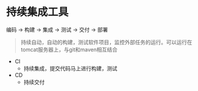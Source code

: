 # 持续集成工具

编码 → 构建 → 集成 → 测试 → 交付 → 部署

> 持续自动，自动的构建，测试软件项目，监控外部任务的运行。可以运行在tomcat服务器上，与git和maven相互结合

* CI
  * 持续集成，提交代码马上进行构建，测试
* CD
  * 持续交付